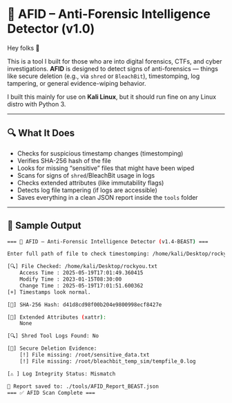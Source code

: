 # 🧪 AFID – Anti-Forensic Intelligence Detector (v1.0)

Hey folks 👋

This is a tool I built for those who are into digital forensics, CTFs, and cyber investigations. **AFID** is designed to detect signs of anti-forensics — things like secure deletion (e.g., via `shred` or `BleachBit`), timestomping, log tampering, or general evidence-wiping behavior.

I built this mainly for use on **Kali Linux**, but it should run fine on any Linux distro with Python 3.

---

## 🔍 What It Does

- Checks for suspicious timestamp changes (timestomping)
- Verifies SHA-256 hash of the file
- Looks for missing “sensitive” files that might have been wiped
- Scans for signs of `shred`/BleachBit usage in logs
- Checks extended attributes (like immutability flags)
- Detects log file tampering (if logs are accessible)
- Saves everything in a clean JSON report inside the `tools` folder

---

## 📸 Sample Output

```bash
=== 🧪 AFID – Anti-Forensic Intelligence Detector (v1.4-BEAST) ===

Enter full path of file to check timestomping: /home/kali/Desktop/rockyou.txt

[🔍] File Checked: /home/kali/Desktop/rockyou.txt
    Access Time : 2025-05-19T17:01:49.360415
    Modify Time : 2023-01-15T08:30:00
    Change Time : 2025-05-19T17:01:51.600362
[+] Timestamps look normal.

[🔐] SHA-256 Hash: d41d8cd98f00b204e9800998ecf8427e

[📌] Extended Attributes (xattr):
    None

[🔍] Shred Tool Logs Found: No

[🚫] Secure Deletion Evidence:
    [!] File missing: /root/sensitive_data.txt
    [!] File missing: /root/bleachbit_temp_sim/tempfile_0.log

[⚠️ ] Log Integrity Status: Mismatch

📁 Report saved to: ./tools/AFID_Report_BEAST.json
=== ✅ AFID Scan Complete ===
